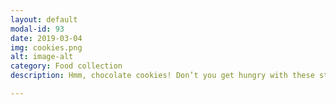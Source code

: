 ```yaml
---
layout: default
modal-id: 93
date: 2019-03-04
img: cookies.png
alt: image-alt
category: Food collection
description: Hmm, chocolate cookies! Don’t you get hungry with these studs in your ears?  Ear studs €4,00.  Studs + necklace set €10,00

---
```

